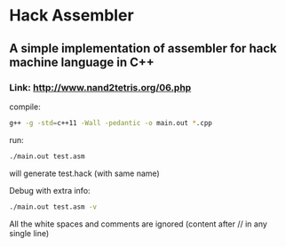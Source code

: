 # Hack Assembler

## A simple implementation of assembler for hack machine language in C++
### Link: http://www.nand2tetris.org/06.php

compile:
```bash
g++ -g -std=c++11 -Wall -pedantic -o main.out *.cpp
```
run:
```bash
./main.out test.asm 
```
will generate test.hack (with same name)


Debug with extra info:
```bash
./main.out test.asm -v
```
All the white spaces and comments are ignored (content after // in any single line)
